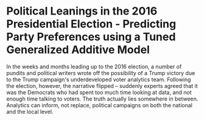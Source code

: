 # Political Leanings in the 2016 Presidential Election - Predicting Party Preferences using a Tuned Generalized Additive Model

In the weeks and months leading up to the 2016 election, a number of pundits and political writers wrote
off the possibility of a Trump victory due to the Trump campaign's underdeveloped voter analytics team.
Following the election, however, the narrative flipped – suddenly experts agreed that it was the
Democrats who had spent too much time looking at data, and not enough time talking to voters. The truth
actually lies somewhere in between. Analytics can inform, not replace, political campaigns on both the
national and the local level.

